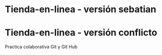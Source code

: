 # Tienda-en-linea - versión sebatian
# Tienda-en-linea - versión conflicto


Practica colaborativa Git y Git Hub
